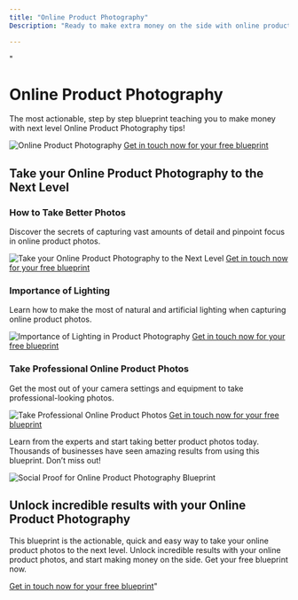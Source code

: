 ```yaml
---
title: "Online Product Photography"
Description: "Ready to make extra money on the side with online product photography? Learn how to get started with handy tips from experienced professionals. Perfect for individuals looking to create their own online product photography businesses and maximize their income potential."

---
```


"<h1>Online Product Photography</h1>
<p>The most actionable, step by step blueprint teaching you to make money with next level Online Product Photography tips!</p>
<img src="/photo.jpg" alt="Online Product Photography">
<a class="btn btn-primary" href="/contact">Get in touch now for your free blueprint</a>

<h2>Take your Online Product Photography to the Next Level </h2>
<h3>How to Take Better Photos</h3>
<p>Discover the secrets of capturing vast amounts of detail and pinpoint focus in online product photos.</p>
<img src="/photo2.jpg" alt="Take your Online Product Photography to the Next Level">
<a class="btn btn-primary" href="/contact">Get in touch now for your free blueprint</a>

<h3>Importance of Lighting</h3>
<p>Learn how to make the most of natural and artificial lighting when capturing online product photos.</p>
<img src="/photo3.jpg" alt="Importance of Lighting in Product Photography">
<a class="btn btn-primary" href="/contact">Get in touch now for your free blueprint</a>

<h3>Take Professional Online Product Photos</h3>
<p>Get the most out of your camera settings and equipment to take professional-looking photos.</p>
<img src="/photo4.jpg" alt="Take Professional Online Product Photos">
<a class="btn btn-primary" href="/contact">Get in touch now for your free blueprint</a>

<p>Learn from the experts and start taking better product photos today. Thousands of businesses have seen amazing results from using this blueprint. Don’t miss out! </p>
<img src="/photo5.jpg" alt="Social Proof for Online Product Photography Blueprint">

<h2>Unlock incredible results with your Online Product Photography</h2>
<p>This blueprint is the actionable, quick and easy way to take your online product photos to the next level. Unlock incredible results with your online product photos, and start making money on the side. Get your free blueprint now.</p>
<a class="btn btn-primary" href="/contact">Get in touch now for your free blueprint</a>"
